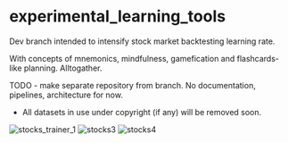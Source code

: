 # experimental_learning_tools
Dev branch intended to intensify stock market backtesting learning rate.

With concepts of mnemonics, mindfulness, gamefication and flashcards-like planning. Alltogather.

TODO - make separate repository from branch.
No documentation, pipelines, architecture for now.

* All datasets in use under copyright (if any) will be removed soon.

![stocks_trainer_1](https://user-images.githubusercontent.com/32369259/211189082-4790bc50-d5e8-4a7c-8825-ca109b6ae06d.png)
![stocks3](https://user-images.githubusercontent.com/32369259/211189390-c54c3a95-020f-44ed-9293-9f3384aab26c.png)
![stocks4](https://user-images.githubusercontent.com/32369259/211189394-8168db66-61f5-45a5-a512-e88e81ee7d66.png)
